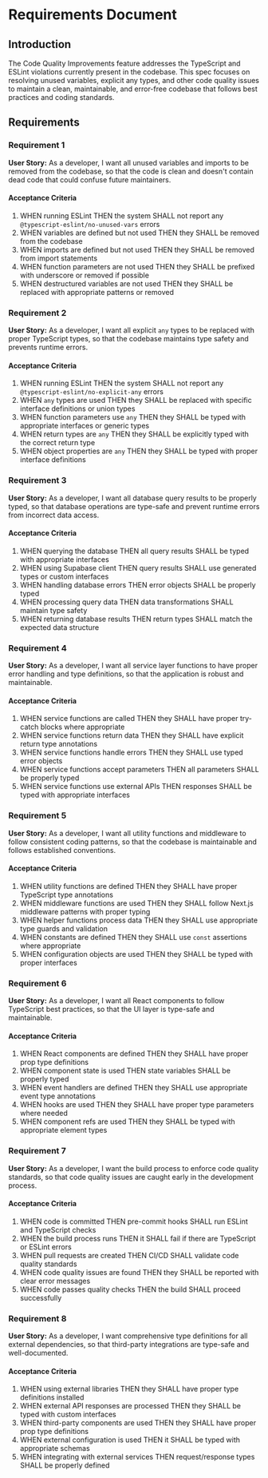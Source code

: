 # Requirements Document

## Introduction

The Code Quality Improvements feature addresses the TypeScript and ESLint violations currently present in the codebase. This spec focuses on resolving unused variables, explicit any types, and other code quality issues to maintain a clean, maintainable, and error-free codebase that follows best practices and coding standards.

## Requirements

### Requirement 1

**User Story:** As a developer, I want all unused variables and imports to be removed from the codebase, so that the code is clean and doesn't contain dead code that could confuse future maintainers.

#### Acceptance Criteria

1. WHEN running ESLint THEN the system SHALL not report any `@typescript-eslint/no-unused-vars` errors
2. WHEN variables are defined but not used THEN they SHALL be removed from the codebase
3. WHEN imports are defined but not used THEN they SHALL be removed from import statements
4. WHEN function parameters are not used THEN they SHALL be prefixed with underscore or removed if possible
5. WHEN destructured variables are not used THEN they SHALL be replaced with appropriate patterns or removed

### Requirement 2

**User Story:** As a developer, I want all explicit `any` types to be replaced with proper TypeScript types, so that the codebase maintains type safety and prevents runtime errors.

#### Acceptance Criteria

1. WHEN running ESLint THEN the system SHALL not report any `@typescript-eslint/no-explicit-any` errors
2. WHEN `any` types are used THEN they SHALL be replaced with specific interface definitions or union types
3. WHEN function parameters use `any` THEN they SHALL be typed with appropriate interfaces or generic types
4. WHEN return types are `any` THEN they SHALL be explicitly typed with the correct return type
5. WHEN object properties are `any` THEN they SHALL be typed with proper interface definitions

### Requirement 3

**User Story:** As a developer, I want all database query results to be properly typed, so that database operations are type-safe and prevent runtime errors from incorrect data access.

#### Acceptance Criteria

1. WHEN querying the database THEN all query results SHALL be typed with appropriate interfaces
2. WHEN using Supabase client THEN query results SHALL use generated types or custom interfaces
3. WHEN handling database errors THEN error objects SHALL be properly typed
4. WHEN processing query data THEN data transformations SHALL maintain type safety
5. WHEN returning database results THEN return types SHALL match the expected data structure

### Requirement 4

**User Story:** As a developer, I want all service layer functions to have proper error handling and type definitions, so that the application is robust and maintainable.

#### Acceptance Criteria

1. WHEN service functions are called THEN they SHALL have proper try-catch blocks where appropriate
2. WHEN service functions return data THEN they SHALL have explicit return type annotations
3. WHEN service functions handle errors THEN they SHALL use typed error objects
4. WHEN service functions accept parameters THEN all parameters SHALL be properly typed
5. WHEN service functions use external APIs THEN responses SHALL be typed with appropriate interfaces

### Requirement 5

**User Story:** As a developer, I want all utility functions and middleware to follow consistent coding patterns, so that the codebase is maintainable and follows established conventions.

#### Acceptance Criteria

1. WHEN utility functions are defined THEN they SHALL have proper TypeScript type annotations
2. WHEN middleware functions are used THEN they SHALL follow Next.js middleware patterns with proper typing
3. WHEN helper functions process data THEN they SHALL use appropriate type guards and validation
4. WHEN constants are defined THEN they SHALL use `const` assertions where appropriate
5. WHEN configuration objects are used THEN they SHALL be typed with proper interfaces

### Requirement 6

**User Story:** As a developer, I want all React components to follow TypeScript best practices, so that the UI layer is type-safe and maintainable.

#### Acceptance Criteria

1. WHEN React components are defined THEN they SHALL have proper prop type definitions
2. WHEN component state is used THEN state variables SHALL be properly typed
3. WHEN event handlers are defined THEN they SHALL use appropriate event type annotations
4. WHEN hooks are used THEN they SHALL have proper type parameters where needed
5. WHEN component refs are used THEN they SHALL be typed with appropriate element types

### Requirement 7

**User Story:** As a developer, I want the build process to enforce code quality standards, so that code quality issues are caught early in the development process.

#### Acceptance Criteria

1. WHEN code is committed THEN pre-commit hooks SHALL run ESLint and TypeScript checks
2. WHEN the build process runs THEN it SHALL fail if there are TypeScript or ESLint errors
3. WHEN pull requests are created THEN CI/CD SHALL validate code quality standards
4. WHEN code quality issues are found THEN they SHALL be reported with clear error messages
5. WHEN code passes quality checks THEN the build SHALL proceed successfully

### Requirement 8

**User Story:** As a developer, I want comprehensive type definitions for all external dependencies, so that third-party integrations are type-safe and well-documented.

#### Acceptance Criteria

1. WHEN using external libraries THEN they SHALL have proper type definitions installed
2. WHEN external API responses are processed THEN they SHALL be typed with custom interfaces
3. WHEN third-party components are used THEN they SHALL have proper prop type definitions
4. WHEN external configuration is used THEN it SHALL be typed with appropriate schemas
5. WHEN integrating with external services THEN request/response types SHALL be properly defined